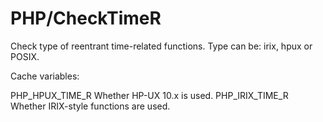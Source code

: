 # PHP/CheckTimeR

Check type of reentrant time-related functions. Type can be: irix, hpux or
POSIX.

Cache variables:

  PHP_HPUX_TIME_R
    Whether HP-UX 10.x is used.
  PHP_IRIX_TIME_R
    Whether IRIX-style functions are used.
